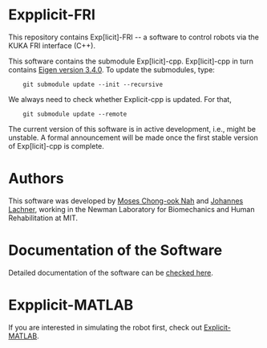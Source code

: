# Expplicit-FRI
This repository contains Exp[licit]-FRI -- a software to control robots via the KUKA FRI interface (C++). 

This software contains the submodule Exp[licit]-cpp. Exp[licit]-cpp in turn contains [Eigen version 3.4.0](https://gitlab.com/libeigen/eigen/-/releases/3.4.0). To update the submodules, type:
```
    git submodule update --init --recursive
```

We always need to check whether Explicit-cpp is updated. For that, 
```
    git submodule update --remote
```

The current version of this software is in active development, i.e., might be unstable. A formal announcement will be made once the first stable version of Exp[licit]-cpp is complete.

# Authors
This software was developed by [Moses Chong-ook Nah](https://mosesnah-shared.github.io/) and [Johannes Lachner](https://jlachner.github.io/), working in the Newman Laboratory for Biomechanics and Human Rehabilitation at MIT.

# Documentation of the Software 
Detailed documentation of the software can be [checked here](https://explicit-robotics.github.io/).

# Expplicit-MATLAB
If you are interested in simulating the robot first, check out [Explicit-MATLAB](https://github.com/explicit-robotics/Explicit-MATLAB).
